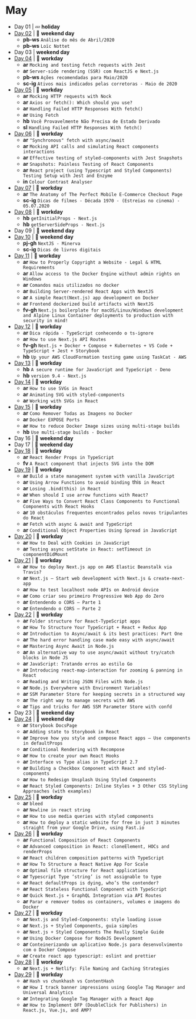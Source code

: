 # May

- Day 01 | :zzz: **holiday**
- [Day 02](05-02-2020.md) | :sunrise_over_mountains: **weekend day**
  - **pb-ws** `Análise do mês de Abril/2020`
  - **pb-ws** `Loïc Nottet`
- Day 03 | **weekend day**
- [Day 04](05-04-2020.md) | :construction_worker: **workday**
  - **ar** `Mocking and testing fetch requests with Jest`
  - **ar** `Server-side rendering (SSR) com ReactJS e Next.js`
  - **pb-ws** `Ações recomendadas para Maio/2020`
  - **sc-ig** `Ativos mais indicados pelas corretoras - Maio de 2020`
- [Day 05](05-05-2020.md) | :construction_worker: **workday**
  - **ar** `Mocking HTTP requests with Nock`
  - **ar** `Axios or fetch(): Which should you use?`
  - **ar** `Handling Failed HTTP Responses With fetch()`
  - **ar** `Using Fetch`
  - **hb** `Você Provavelmente Não Precisa de Estado Derivado`
  - **sl** `Handling Failed HTTP Responses With fetch()`
- [Day 06](05-06-2020.md) | :construction_worker: **workday**
  - **ar** `"Synchronous" fetch with async/await`
  - **ar** `Mocking API calls and simulating React components interactions`
  - **ar** `Effective testing of styled-components with Jest Snapshots`
  - **ar** `Snapshots: Painless Testing of React Components`
  - **ar** `React project (using Typescript and Styled Components) Testing Setup with Jest and Enzyme`
  - **in** `Colour Contrast Analyser`
- [Day 07](05-07-2020.md) | :construction_worker: **workday**
  - **ar** `The Anatomy of The Perfect Mobile E-Commerce Checkout Page`
  - **sc-ig** `Dicas de filmes - Década 1970 - (Estreias no cinema) - 05.07.2020`
- [Day 08](05-08-2020.md) | :construction_worker: **workday**
  - **hb** `getInitialProps - Next.js`
  - **hb** `getServerSideProps - Next.js`
- Day 09 | :sunrise_over_mountains: **weekend day**
- [Day 10](05-10-2020.md) | :sunrise_over_mountains: **weekend day**
  - **pj-gh** `NextJS - Minerva`
  - **sc-ig** `Dicas de livros digitais`
- [Day 11](05-11-2020.md) | :construction_worker: **workday**
  - **ar** `How to Properly Copyright a Website - Legal & HTML Requirements`
  - **ar** `Allow access to the Docker Engine without admin rights on Windows`
  - **ar** `Comandos mais utilizados no docker`
  - **ar** `Building Server-rendered React Apps with NextJS`
  - **ar** `A simple React(Next.js) app development on Docker`
  - **ar** `Frontend dockerized build artifacts with NextJS`
  - **fv-gh** `Next.js boilerplate for macOS/Linux/Windows development and Alpine Linux Container deployments to production with security in mind!`
- [Day 12](05-12-2020.md) | :construction_worker: **workday**
  - **ar** `Dica rápida - TypeScript conhecendo o ts-ignore`
  - **ar** `How to use Next.js API Routes`
  - **fv-gh** `Next.js + Docker + Compose + Kubernetes + VS Code + TypeScript + Jest + Storybook`
  - **hb** `Up your AWS CloudFormation testing game using TaskCat - AWS`
- [Day 13](05-13-2020.md) | :construction_worker: **workday**
  - **hb** `A secure runtime for JavaScript and TypeScript - Deno`
  - **hb** `version 9.4 - Next.js`
- [Day 14](05-14-2020.md) | :construction_worker: **workday**
  - **ar** `How to use SVGs in React`
  - **ar** `Animating SVG with styled-components`
  - **ar** `Working with SVGs in React`
- [Day 15](05-15-2020.md) | :construction_worker: **workday**
  - **ar** `Como Remover Todas as Imagens no Docker`
  - **ar** `Docker EXPOSE Ports`
  - **ar** `How to reduce Docker Image sizes using multi-stage builds`
  - **hb** `Use multi-stage builds - Docker`
- Day 16 | :sunrise_over_mountains: **weekend day**
- Day 17 | :sunrise_over_mountains: **weekend day**
- [Day 18](05-18-2020.md) | :construction_worker: **workday**
  - **ar** `React Render Props in TypeScript`
  - **fv** `A React component that injects SVG into the DOM`
- [Day 19](05-19-2020.md) | :construction_worker: **workday**
  - **ar** `Build a state management system with vanilla JavaScript`
  - **ar** `Using Arrow Functions to avoid binding `this` in React`
  - **ar** `Losing .bind(this) in React`
  - **ar** `When should I use arrow functions with React?`
  - **ar** `Five Ways to Convert React Class Components to Functional Components with React Hooks`
  - **ar** `10 obstáculos frequentes encontrados pelos novos tripulantes do React`
  - **ar** `Fetch with async & await and TypeScript`
  - **ar** `Conditional Object Properties Using Spread in JavaScript`
- [Day 20](05-20-2020.md) | :construction_worker: **workday**
  - **ar** `How to Deal with Cookies in JavaScript`
  - **ar** `Testing async setState in React: setTimeout in componentDidMount`
- [Day 21](05-21-2020.md) | :construction_worker: **workday**
  - **ar** `How to deploy Next.js app on AWS Elastic Beanstalk via Travis?`
  - **ar** `Next.js — Start web development with Next.js & create-next-app`
  - **ar** `How to test localhost node APIs on Android device`
  - **ar** `Como criar seu primeiro Progressive Web App do Zero`
  - **ar** `Entendendo o CORS — Parte 1`
  - **ar** `Entendendo o CORS — Parte 2`
- [Day 22](05-22-2020.md) | :construction_worker: **workday**
  - **ar** `Folder structure for React-TypeScript apps`
  - **ar** `How To Structure Your TypeScript + React + Redux App`
  - **ar** `Introduction to Async/await & its best practices: Part One`
  - **ar** `The hard error handling case made easy with async/await`
  - **ar** `Mastering Async Await in Node.js`
  - **ar** `An alternative way to use async/await without try/catch blocks in Node JS`
  - **ar** `JavaScript: Tratando erros ao estilo Go`
  - **ar** `Introducing react-map-interaction for zooming & panning in React`
  - **ar** `Reading and Writing JSON Files with Node.js`
  - **ar** `Node.js Everywhere with Environment Variables!`
  - **ar** `SSM Parameter Store for keeping secrets in a structured way`
  - **ar** `The right way to manage secrets with AWS`
  - **ar** `Tips and tricks for AWS SSM Parameter Store with confd`
- Day 23 | :sunrise_over_mountains: **weekend day**
- [Day 24](05-24-2020.md) | :sunrise_over_mountains: **weekend day**
  - **ar** `Storybook DocsPage`
  - **ar** `Adding state to Storybook in React`
  - **ar** `Improve how you style and compose React apps — Use components in defaultProps`
  - **ar** `Conditional Rendering with Recompose`
  - **ar** `How to create your own React Hooks`
  - **ar** `Interface vs Type alias in TypeScript 2.7`
  - **ar** `Building a Checkbox Component with React and styled-components`
  - **ar** `How to Redesign Unsplash Using Styled Components`
  - **ar** `React Styled Components: Inline Styles + 3 Other CSS Styling Approaches (with examples)`
- [Day 25](05-25-2020.md) | :construction_worker: **workday**
  - **ar** `bleed`
  - **ar** `Newline in react string`
  - **ar** `How to use media queries with styled components`
  - **ar** `How to deploy a static website for free in just 3 minutes straight from your Google Drive, using Fast.io` 
- [Day 26](05-26-2020.md) | :construction_worker: **workday**
  - **ar** `Functional Composition of React Components`
  - **ar** `Advanced composition in React: cloneElement, HOCs and renderProps`
  - **ar** `React children composition patterns with TypeScript`
  - **ar** `How To Structure a React Native App For Scale`
  - **ar** `Optimal file structure for React applications`
  - **ar** `Typescript Type ‘string’ is not assignable to type`
  - **ar** `React defaultProps is dying, who’s the contender?`
  - **ar** `React Stateless Functional Component with TypeScript`
  - **ar** `Quick Next.js + GraphQL Integration via API Routes`
  - **ar** `Parar e remover todos os containers, volumes e imagens do Docker`
- [Day 27](05-27-2020.md) | :construction_worker: **workday**
  - **ar** `Next.js and Styled-Components: style loading issue`
  - **ar** `Next.js + Styled Components, guia simples`
  - **ar** `Next.js + Styled Components The Really Simple Guide`
  - **ar** `Using Docker Compose for NodeJS Development`
  - **ar** `Conteinerizando um aplicativo Node.js para desenvolvimento com o Docker Compose`
  - **ar** `Create react app typescript: eslint and prettier`
- [Day 28](05-28-2020.md) | :construction_worker: **workday**
  - **ar** `Next.js + Netlify: File Naming and Caching Strategies`
- [Day 29](05-29-2020.md) | :construction_worker: **workday**
  - **ar** `Hash vs chunkhash vs ContentHash`
  - **ar** `How I track banner impressions using Google Tag Manager and Universal Analytics`
  - **ar** `Integrating Google Tag Manager with a React App`
  - **ar** `How to Implement DFP (DoubleClick for Publishers) in React.js, Vue.js, and AMP?`
 